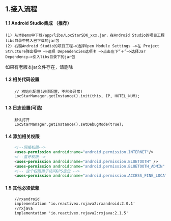 ## 1.接入流程
#### 1.1 Android Studio集成 （推荐）
    
    (1) 从本Demo中下载/app/libs/LocStarSDK_xxx.jar，在Android Studio的项目工程libs目录中拷入已下载的jar包
    (2) 右键Android Studio的项目工程—>选择Open Module Settings —>在 Project Structure弹出框中 —>选择 Dependencies选项卡 —>点击左下“＋”—>选择Jar Dependency—>引入libs目录下的jar包
如果有老版本jar文件存在，请删除
#### 1.2 相关代码设置
        // 初始化配置(必须配置，不然会异常)
        LocStarManager.getInstance().init(this, IP, HOTEL_NUM);
#### 1.3 日志设置(可选)
        默认打开
        LocStarManager.getInstance().setDebugMode(true);
#### 1.4 添加相关权限
```xml
    <!--网络权限-->
    <uses-permission android:name="android.permission.INTERNET"/>
    <!--蓝牙权限-->
    <uses-permission android:name="android.permission.BLUETOOTH" />
    <uses-permission android:name="android.permission.BLUETOOTH_ADMIN" />
    <!-- 这个权限用于访问GPS定位 -->
    <uses-permission android:name="android.permission.ACCESS_FINE_LOCATION" />
```
#### 1.5 其他必须依赖
```xml
    //rxandroid
    implementation 'io.reactivex.rxjava2:rxandroid:2.0.1'
    //rxjava
    implementation 'io.reactivex.rxjava2:rxjava:2.1.5'
```